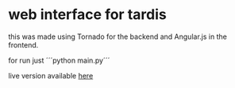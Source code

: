 web interface for tardis
========================

this was made using Tornado for the backend and Angular.js in the frontend.

for run just ´´´python main.py´´´

live version available [here](https://secret-bastion-7071.herokuapp.com/)
